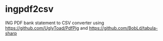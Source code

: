 # ingpdf2csv
ING PDF bank statement to CSV converter using https://github.com/UglyToad/PdfPig and https://github.com/BobLd/tabula-sharp
